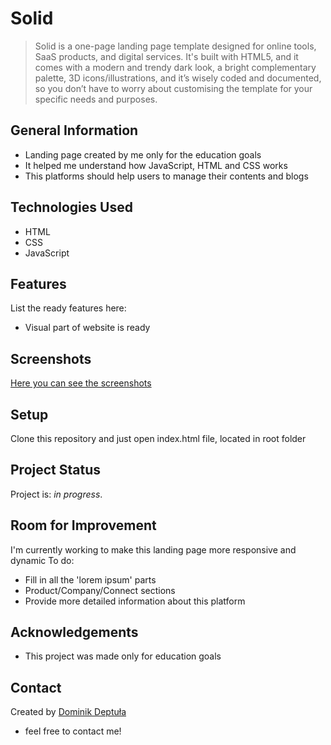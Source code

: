 # Solid 
> Solid is a one-page landing page template designed for online tools, SaaS products, and digital services. It's built with HTML5, and it comes with a modern and trendy dark look, a bright complementary palette, 3D icons/illustrations, and it’s wisely coded and documented, so you don’t have to worry about customising the template for your specific needs and purposes.
 ## General Information 
 - Landing page created by me only for the education goals 
 - It helped me understand how JavaScript, HTML and CSS works 
 - This platforms should help users to manage their contents and blogs 
 ## Technologies Used 
 - HTML 
 - CSS 
 - JavaScript 
 ## Features 
 List the ready features here: 
 - Visual part of website is ready
  ## Screenshots
   
[Here you can see the screenshots](https://imgur.com/a/NwpOyLt)

 <!-- If you have screenshots you'd like to share, include them here. --> 
## Setup 
Clone this repository and just open index.html file, located in root folder 
## Project Status 
Project is: _in progress_. 
## Room for Improvement 
I'm currently working to make this landing page more responsive and dynamic 
To do: 
- Fill in all the 'lorem ipsum' parts
- Product/Company/Connect sections 
- Provide more detailed information about this platform 
## Acknowledgements 
- This project was made only for education goals 
## Contact 
Created by [Dominik Deptuła](https://github.com/dominikdeptula)

- feel free to contact me! <!-- Optional --> <!-- ## License --> <!-- This project is open source and available under the [... License](). --> <!-- You don't have to include all sections - just the one's relevant to your project -->

